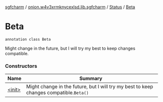 [sgfcharm](../../../index.md) / [onion.w4v3xrmknycexlsd.lib.sgfcharm](../../index.md) / [Status](../index.md) / [Beta](./index.md)

# Beta

`annotation class Beta`

Might change in the future, but I will try my best to keep changes compatible.

### Constructors

| Name | Summary |
|---|---|
| [&lt;init&gt;](-init-.md) | Might change in the future, but I will try my best to keep changes compatible.`Beta()` |
